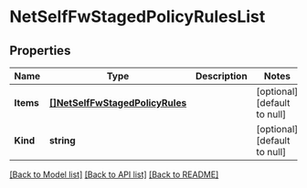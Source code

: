 # NetSelfFwStagedPolicyRulesList

## Properties
Name | Type | Description | Notes
------------ | ------------- | ------------- | -------------
**Items** | [**[]NetSelfFwStagedPolicyRules**](net_self_fwStagedPolicyRules.md) |  | [optional] [default to null]
**Kind** | **string** |  | [optional] [default to null]

[[Back to Model list]](../README.md#documentation-for-models) [[Back to API list]](../README.md#documentation-for-api-endpoints) [[Back to README]](../README.md)


